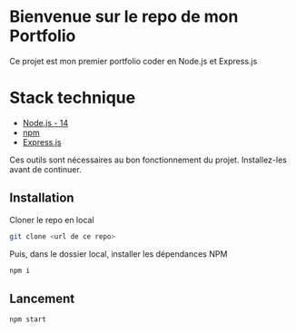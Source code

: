 # Bienvenue sur le repo de mon Portfolio

Ce projet est mon premier portfolio coder en Node.js et Express.js
# Stack technique

- [Node.js - 14](https://nodejs.org/en/download/)
- [npm](https://docs.npmjs.com/downloading-and-installing-node-js-and-npm)
- [Express.js](https://docs.expressjs.com/fr/starter/installing.html)

Ces outils sont nécessaires au bon fonctionnement du projet. Installez-les avant de continuer.

## Installation

Cloner le repo en local

```bash
git clone <url de ce repo>
```

Puis, dans le dossier local, installer les dépendances NPM

```bash
npm i
```
## Lancement

```bash
npm start
```
